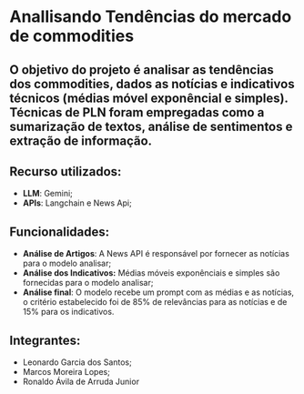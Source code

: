 # Anallisando Tendências do mercado de commodities

## O objetivo do projeto é analisar as tendências dos commodities, dados as notícias e indicativos técnicos (médias móvel exponêncial e simples). Técnicas de PLN foram empregadas como a **sumarização de textos**, **análise de sentimentos** e **extração de informação**.

## Recurso utilizados:
- **LLM**: Gemini;
- **APIs**: Langchain e News Api;

## Funcionalidades:
- **Análise de Artigos**: A News API é responsável por fornecer as notícias para o modelo analisar;
- **Análise dos Indicativos:** Médias móveis exponênciais e simples são fornecidas para o modelo analisar;
- **Análise final**: O modelo recebe um prompt com as médias e as notícias, o critério estabelecido foi de 85% de relevâncias para as notícias e de 15% para os indicativos. 

## Integrantes:
- Leonardo Garcia dos Santos;
- Marcos Moreira Lopes;
- Ronaldo Ávila de Arruda Junior

